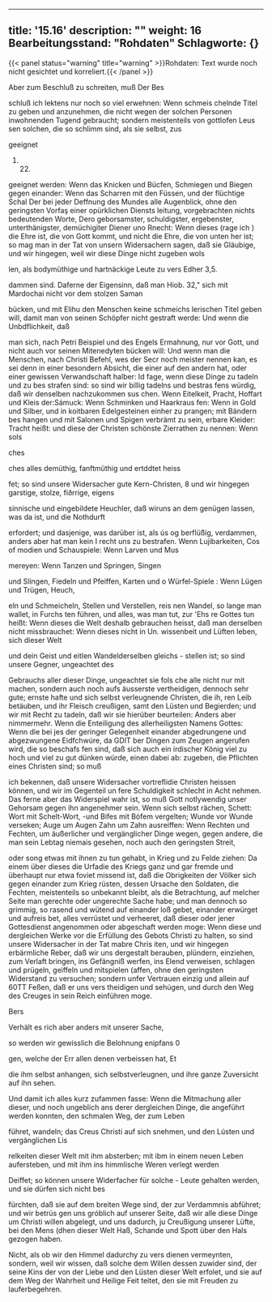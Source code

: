 
---
title: '15.16'
description: ""
weight: 16
Bearbeitungsstand: "Rohdaten"
Schlagworte: {}
---

{{< panel status="warning" title="warning" >}}Rohdaten: Text wurde noch nicht gesichtet und korreliert.{{< /panel >}}
<!-- seite 789 -->


Aber zum Beschluß zu schreiten, muß Der Bes

schluß
ich lektens nur noch so viel erwehnen: Wenn schmeis
chelnde Titel zu geben und anzunehmen, die nicht
wegen der solchen Personen inwohnenden Tugend
gebraucht; sondern meistenteils von gottlofen Leus
sen solchen, die so schlimm sind, als sie selbst, zus

geeignet


1.  22.
<!-- seite 790 -->
geeignet werden: Wenn das Knicken und Bücfen, Schmiegen und Biegen gegen einander: Wenn das Scharren mit den Füssen, und der flüchtige Schal Der bei jeder Deffnung des Mundes alle Augenblick, ohne den geringsten Vorfaş einer opürklichen Diensts leitung, vorgebrachten nichts bedeutenden Worte, Dero geborsamster, schuldigster, ergebenster, unterthänigster, demüchigiter Diener uno Rnecht: Wenn dieses (rage ich ) die Ehre ist, die von Gott kommt, und nicht die Ehre, die von unten her ist; so mag man in der Tat von unsern Widersachern sagen, daß sie Gläubige, und wir hingegen, weil wir diese Dinge nicht zugeben wols

len, als bodymüthige und hartnäckige Leute zu vers Edher 3,5.

dammen sind. Daferne der Eigensinn, daß man Hiob. 32," sich mit Mardochai nicht vor dem stolzen Saman

bücken, und mit Elihu den Menschen keine schmeichs lerischen Titel geben will, damit man von seinen Schöpfer nicht gestraft werde: Und wenn die Unbdflichkeit, daß

man sich, nach Petri Beispiel und des Engels Ermahnung, nur vor Gott, und nicht auch vor seinen Mitenedyten bücken will: Und wenn man die Menschen, nach Christi Befehl, wes der Secr noch meister nennen kan, es sei denn in einer besondern Absicht, die einer auf den andern hat, oder einer gewissen Verwandschaft halber: Id fage, wenn diese Dinge zu tadeln und zu bes strafen sind: so sind wir billig tadelns und bestras fens würdig, daß wir denselben nachzukommen sus chen. Wenn Eitelkeit, Pracht, Hoffart und Kleis der:Sámuck: Wenn Schminken und Haarkraus fen: Wenn in Gold und Silber, und in koitbaren Edelgesteinen einher zu prangen; mit Bändern bes hangen und mit Salonen und Spigen verbrämt zu sein, erbare Kleider: Tracht heißt: und diese der Christen schönste Zierrathen zu nennen: Wenn sols

ches

<!-- seite 791 -->

ches alles demüthig, fanftmüthig und ertddtet heiss

fet; so sind unsere Widersacher gute Kern-Christen, 8 und wir hingegen garstige, stolze, fiðrrige, eigens

sinnische und eingebildete Heuchler, daß wiruns an dem genügen lassen, was da ist, und die Nothdurft

erfordert; und dasjenige, was darüber ist, als ús og berflüßig, verdammen, anders aber hat man kein I recht uns zu bestrafen. Wenn Lujibarkeiten, Cos of modien und Schauspiele: Wenn Larven und Mus

mereyen: Wenn Tanzen und Springen, Singen

und Slingen, Fiedeln und Pfeiffen, Karten und o Würfel-Spiele : Wenn Lügen und Trügen, Heuch,

eln und Schmeicheln, Stellen und Verstellen, reis nen Wandel, so lange man wallet, in Furchs ten führen, und alles, was man tut, zur 'Ehs re Gottes tun heißt: Wenn dieses die Welt deshalb gebrauchen heisst, daß man derselben nicht missbrauchet: Wenn dieses nicht in Un. wissenbeit und Lüften leben, sich dieser Welt

und dein Geist und eitlen Wandelderselben gleichs - stellen ist; so sind unsere Gegner, ungeachtet des

Gebrauchs aller dieser Dinge, ungeachtet sie fols che alle nicht nur mit machen, sondern auch noch aufs äusserste vertheidigen, dennoch sehr gute; ernste hafte und sich selbst verleugnende Christen, die ih, ren Leib betäuben, und ihr Fleisch creußigen, samt den Lüsten und Begierden; und wir mit Recht zu tadeln, daß wir sie hierüber beurteilen: Anders aber nimmermehr. Wenn die Enteiligung des allerheiligsten Namens Gottes: Wenn die bei jes der geringer Gelegenheit einander abgedrungene und abgezwungene Eidfchwúre, da GDIT ber Dingen zum Zeugen angerufen wird, die so beschafs fen sind, daß sich auch ein irdischer König viel zu hoch und viel zu gut dünken würde, einen dabei ab: zugeben, die Pflichten eines Christen sind; so muß
<!-- seite 792 -->
ich bekennen, daß unsere Widersacher vortreflidie Christen heissen können, und wir im Gegenteil un fere Schuldigkeit schlecht in Acht nehmen. Das ferne aber das Widerspiel wahr ist, so muß Gott notlywendig unser Gehorsam gegen ihn angenehmer sein. Wenn sich selbst rächen, Schett: Wort mit Schelt-Wort, -und Bifes mit Bófem vergelten; Wunde vor Wunde verseken; Auge um Augen Zahn um Zahn ausreiffen: Wenn Rechten und Fechten, um äußerlicher und vergänglicher Dinge wegen, gegen andere, die man sein Lebtag niemais gesehen, noch auch den geringsten Streit,

oder song etwas mit ihnen zu tun gehabt, in Krieg und zu Felde ziehen: Da einem über dieses die Urfadie des Kriegs ganz und gar fremde und überhaupt nur etwa foviet missend ist, daß die Obrigkeiten der Völker sich gegen einander zum Krieg rüsten, dessen Ursache den Soldaten, die Fechten, meistenteils so unbekannt bleibt, als die Betrachtung, auf melcher Seite man gerechte oder ungerechte Sache habe; und man dennoch so grimmig, so rasend und wütend auf einander loß gebet, einander erwürget und aufreis bet, alles verrüstet und verheeret, daß dieser oder jener Gottesdienst angenommen oder abgeschaft werden moge: Wenn diese und dergleichen Werke vor die Erfüllung des Gebots Christi zu halten, so sind unsere Widersacher in der Tat mabre Chris iten, und wir hingegen erbärmliche Reber, daß wir uns dergestalt berauben, plündern, einziehen, zum Verlaft bringen, ins Gefängniß werfen, ins Elend verweisen, schlagen und prügeln, geiffeln und mitspielen (affen, ohne den geringsten Widerstand zu versuchen; sondern unfer Vertrauen einzig und allein auf 60TT Feßen, daß er uns vers theidigen und sehúgen, und durch den Weg des Creuges in sein Reich einführen moge.

Bers
<!-- seite 793 -->
Verhält es rich aber anders mit unserer Sache,

so werden wir gewisslich die Belohnung enipfans 0

gen, welche der Err allen denen verbeissen hat, Et

die ihm selbst anhangen, sich selbstverleugnen, und ihre ganze Zuversicht auf ihn sehen.

Und damit ich alles kurz zufammen fasse: Wenn die Mitmachung aller dieser, und noch ungeblich ans derer dergleichen Dinge, die angeführt werden konnten, den schmalen Weg, der zum Leben

führet, wandeln; das Creus Christi auf sich snehmen, und den Lústen und vergänglichen Lis

relkeiten dieser Welt mit ihm absterben; mit ibm in einem neuen Leben aufersteben, und mit ihm ins himmlische Weren verlegt werden

Deiffet; so können unsere Widerfacher für solche - Leute gehalten werden, und sie dürfen sich nicht bes

fürchten, daß sie auf dem breiten Wege sind, der zur Verdammnis abführet; und wir betrüs gen uns gróblich auf unserer Seite, daß wir alle diese Dinge um Christi willen abgelegt, und uns dadurch, ju Creußigung unserer Lüfte, bei den Mens (dhen dieser Welt Haß, Schande und Spott über den Hals gezogen haben.

Nicht, als ob wir den Himmel dadurchy zu vers dienen vermeynten, sondern, weil wir wissen, daß solche dem Willen dessen zuwider sind, der seine Kins der von der Liebe und den Lüsten dieser Welt erfolet, und sie auf dem Weg der Wahrheit und Heilige Feit teitet, den sie mit Freuden zu lauferbegehren.

